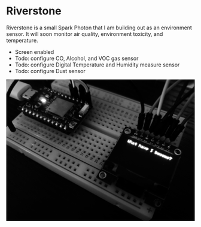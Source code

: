 # Riverstone

Riverstone is a small Spark Photon that I am building out as an environment sensor. It will soon monitor air quality, environment toxicity, and temperature.

* Screen enabled
* Todo: configure CO, Alcohol, and VOC gas sensor
* Todo: configure Digital Temperature and Humidity measure sensor
* Todo: configure Dust sensor

![Riverstone](riverstone.jpg)
